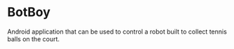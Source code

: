 # BotBoy

Android application that can be used to control a robot built to collect tennis balls on the court.
